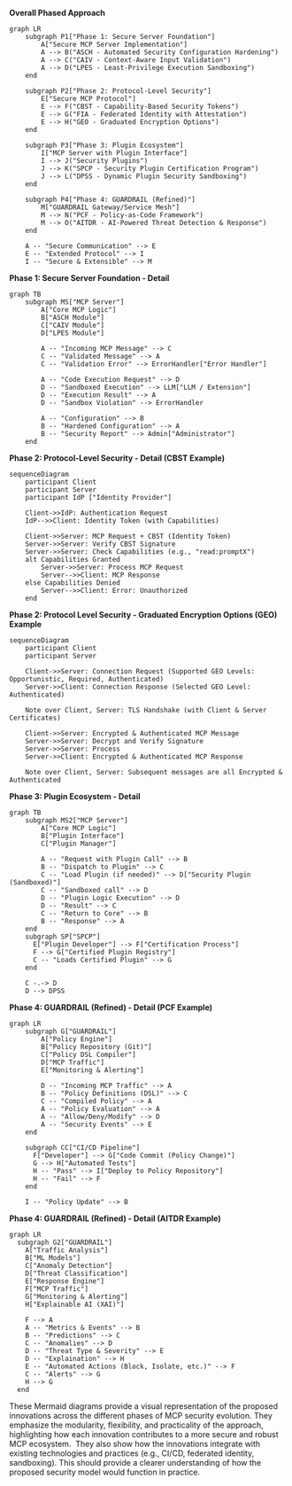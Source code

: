 
**Overall Phased Approach**

```mermaid
graph LR
    subgraph P1["Phase 1: Secure Server Foundation"]
        A["Secure MCP Server Implementation"]
        A --> B("ASCH - Automated Security Configuration Hardening")
        A --> C("CAIV - Context-Aware Input Validation")
        A --> D("LPES - Least-Privilege Execution Sandboxing")
    end

    subgraph P2["Phase 2: Protocol-Level Security"]
        E["Secure MCP Protocol"]
        E --> F("CBST - Capability-Based Security Tokens")
        E --> G("FIA - Federated Identity with Attestation")
        E --> H("GEO - Graduated Encryption Options")
    end

    subgraph P3["Phase 3: Plugin Ecosystem"]
        I["MCP Server with Plugin Interface"]
        I --> J("Security Plugins")
        J --> K("SPCP - Security Plugin Certification Program")
        J --> L("DPSS - Dynamic Plugin Security Sandboxing")
    end

    subgraph P4["Phase 4: GUARDRAIL (Refined)"]
        M["GUARDRAIL Gateway/Service Mesh"]
        M --> N("PCF - Policy-as-Code Framework")
        M --> O("AITDR - AI-Powered Threat Detection & Response")
    end

    A -- "Secure Communication" --> E
    E -- "Extended Protocol" --> I
    I -- "Secure & Extensible" --> M
```

**Phase 1: Secure Server Foundation - Detail**

```mermaid
graph TB
    subgraph MS["MCP Server"]
        A["Core MCP Logic"]
        B["ASCH Module"]
        C["CAIV Module"]
        D["LPES Module"]

        A -- "Incoming MCP Message" --> C
        C -- "Validated Message" --> A
        C -- "Validation Error" --> ErrorHandler["Error Handler"]

        A -- "Code Execution Request" --> D
        D -- "Sandboxed Execution" --> LLM["LLM / Extension"]
        D -- "Execution Result" --> A
        D -- "Sandbox Violation" --> ErrorHandler

        A -- "Configuration" --> B
        B -- "Hardened Configuration" --> A
        B -- "Security Report" --> Admin["Administrator"]
    end
```

**Phase 2: Protocol-Level Security - Detail (CBST Example)**

```mermaid
sequenceDiagram
    participant Client
    participant Server
    participant IdP ["Identity Provider"]

    Client->>IdP: Authentication Request
    IdP-->>Client: Identity Token (with Capabilities)

    Client->>Server: MCP Request + CBST (Identity Token)
    Server->>Server: Verify CBST Signature
    Server->>Server: Check Capabilities (e.g., "read:promptX")
    alt Capabilities Granted
        Server->>Server: Process MCP Request
        Server-->>Client: MCP Response
    else Capabilities Denied
        Server-->>Client: Error: Unauthorized
    end
```
**Phase 2: Protocol Level Security - Graduated Encryption Options (GEO) Example**

```mermaid
sequenceDiagram
    participant Client
    participant Server

    Client->>Server: Connection Request (Supported GEO Levels: Opportunistic, Required, Authenticated)
    Server->>Client: Connection Response (Selected GEO Level: Authenticated)

    Note over Client, Server: TLS Handshake (with Client & Server Certificates)
    
    Client->>Server: Encrypted & Authenticated MCP Message
    Server->>Server: Decrypt and Verify Signature
    Server->>Server: Process
    Server->>Client: Encrypted & Authenticated MCP Response
    
    Note over Client, Server: Subsequent messages are all Encrypted & Authenticated
```

**Phase 3: Plugin Ecosystem - Detail**

```mermaid
graph TB
    subgraph MS2["MCP Server"]
        A["Core MCP Logic"]
        B["Plugin Interface"]
        C["Plugin Manager"]

        A -- "Request with Plugin Call" --> B
        B -- "Dispatch to Plugin" --> C
        C -- "Load Plugin (if needed)" --> D["Security Plugin (Sandboxed)"]
        C -- "Sandboxed call" --> D
        D -- "Plugin Logic Execution" --> D
        D -- "Result" --> C
        C -- "Return to Core" --> B
        B -- "Response" --> A
    end
    subgraph SP["SPCP"]
      E["Plugin Developer"] --> F["Certification Process"]
      F --> G["Certified Plugin Registry"]
      C -- "Loads Certified Plugin" --> G
    end
    
    C -.-> D
    D --> DPSS
```

**Phase 4: GUARDRAIL (Refined) - Detail (PCF Example)**

```mermaid
graph LR
    subgraph G["GUARDRAIL"]
        A["Policy Engine"]
        B["Policy Repository (Git)"]
        C["Policy DSL Compiler"]
        D["MCP Traffic"]
        E["Monitoring & Alerting"]

        D -- "Incoming MCP Traffic" --> A
        B -- "Policy Definitions (DSL)" --> C
        C -- "Compiled Policy" --> A
        A -- "Policy Evaluation" --> A
        A -- "Allow/Deny/Modify" --> D
        A -- "Security Events" --> E
    end

    subgraph CC["CI/CD Pipeline"]
      F["Developer"] --> G["Code Commit (Policy Change)"]
      G --> H["Automated Tests"]
      H -- "Pass" --> I["Deploy to Policy Repository"]
      H -- "Fail" --> F
    end

    I -- "Policy Update" --> B
```
**Phase 4: GUARDRAIL (Refined) - Detail (AITDR Example)**

```mermaid
graph LR
  subgraph G2["GUARDRAIL"]
    A["Traffic Analysis"]
    B["ML Models"]
    C["Anomaly Detection"]
    D["Threat Classification"]
    E["Response Engine"]
    F["MCP Traffic"]
    G["Monitoring & Alerting"]
    H["Explainable AI (XAI)"]

    F --> A
    A -- "Metrics & Events" --> B
    B -- "Predictions" --> C
    C -- "Anomalies" --> D
    D -- "Threat Type & Severity" --> E
    D -- "Explaination" --> H
    E -- "Automated Actions (Block, Isolate, etc.)" --> F
    C -- "Alerts" --> G
    H --> G
  end

```

These Mermaid diagrams provide a visual representation of the proposed innovations across the different phases of MCP security evolution. They emphasize the modularity, flexibility, and practicality of the approach, highlighting how each innovation contributes to a more secure and robust MCP ecosystem.  They also show how the innovations integrate with existing technologies and practices (e.g., CI/CD, federated identity, sandboxing). This should provide a clearer understanding of how the proposed security model would function in practice.
